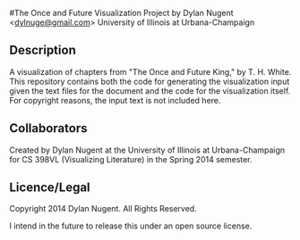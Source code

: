 #The Once and Future Visualization
Project by Dylan Nugent &lt;dylnuge@gmail.com&gt;
University of Illinois at Urbana-Champaign

## Description

A visualization of chapters from "The Once and Future King," by T. H. White.
This repository contains both the code for generating the visualization input
given the text files for the document and the code for the visualization itself.
For copyright reasons, the input text is not included here.

## Collaborators

Created by Dylan Nugent at the University of Illinois at Urbana-Champaign for CS
398VL (Visualizing Literature) in the Spring 2014 semester.

## Licence/Legal

Copyright 2014 Dylan Nugent. All Rights Reserved.

I intend in the future to release this under an open source license. 
